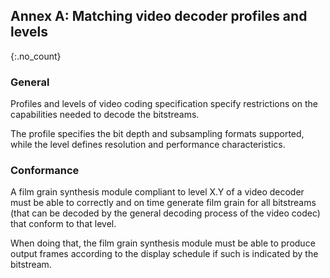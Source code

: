 ## Annex A: Matching video decoder profiles and levels
{:.no_count}

### General

Profiles and levels of video coding specification specify restrictions on the capabilities 
needed to decode the bitstreams.

The profile specifies the bit depth and subsampling formats supported, while the
level defines resolution and performance characteristics.

### Conformance

A film grain synthesis module compliant to level X.Y of a video decoder must be able to correctly and on time generate 
film grain for all bitstreams (that can be decoded by the general decoding process of the video codec) that conform to that level.

When doing that, the film grain synthesis module must be able to produce output frames according to
the display schedule if such is indicated by the bitstream.


